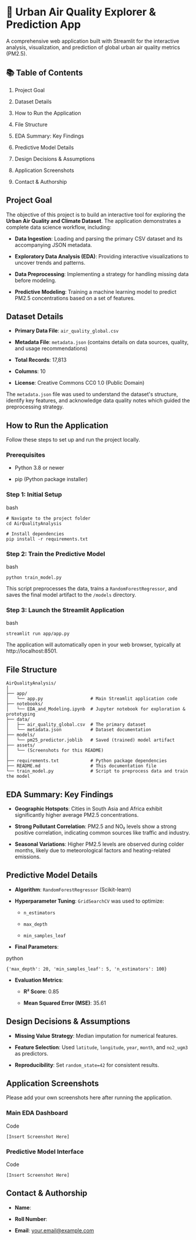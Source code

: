
# 💨 Urban Air Quality Explorer & Prediction App

A comprehensive web application built with Streamlit for the interactive analysis, visualization, and prediction of global urban air quality metrics (PM2.5).

## 📚 Table of Contents

1.  Project Goal
    
2.  Dataset Details
    
3.  How to Run the Application
    
4.  File Structure
    
5.  EDA Summary: Key Findings
    
6.  Predictive Model Details
    
7.  Design Decisions & Assumptions
    
8.  Application Screenshots
    
9.  Contact & Authorship
    

## Project Goal

The objective of this project is to build an interactive tool for exploring the **Urban Air Quality and Climate Dataset**. The application demonstrates a complete data science workflow, including:

-   **Data Ingestion**: Loading and parsing the primary CSV dataset and its accompanying JSON metadata.
    
-   **Exploratory Data Analysis (EDA)**: Providing interactive visualizations to uncover trends and patterns.
    
-   **Data Preprocessing**: Implementing a strategy for handling missing data before modeling.
    
-   **Predictive Modeling**: Training a machine learning model to predict PM2.5 concentrations based on a set of features.
    

## Dataset Details

-   **Primary Data File**: `air_quality_global.csv`
    
-   **Metadata File**: `metadata.json` (contains details on data sources, quality, and usage recommendations)
    
-   **Total Records**: 17,813
    
-   **Columns**: 10
    
-   **License**: Creative Commons CC0 1.0 (Public Domain)
    

The `metadata.json` file was used to understand the dataset's structure, identify key features, and acknowledge data quality notes which guided the preprocessing strategy.

## How to Run the Application

Follow these steps to set up and run the project locally.

### Prerequisites

-   Python 3.8 or newer
    
-   pip (Python package installer)
    

### Step 1: Initial Setup

bash

```
# Navigate to the project folder
cd AirQualityAnalysis

# Install dependencies
pip install -r requirements.txt

```

### Step 2: Train the Predictive Model

bash

```
python train_model.py

```

This script preprocesses the data, trains a `RandomForestRegressor`, and saves the final model artifact to the `/models` directory.

### Step 3: Launch the Streamlit Application

bash

```
streamlit run app/app.py

```

The application will automatically open in your web browser, typically at http://localhost:8501.

## File Structure
```
AirQualityAnalysis/
│
├── app/
│   └── app.py                  # Main Streamlit application code
├── notebooks/
│   └── EDA_and_Modeling.ipynb  # Jupyter notebook for exploration & prototyping
├── data/
│   ├── air_quality_global.csv  # The primary dataset
│   └── metadata.json           # Dataset documentation
├── models/
│   └── pm25_predictor.joblib   # Saved (trained) model artifact
├── assets/
│   └── (Screenshots for this README)
│
├── requirements.txt            # Python package dependencies
├── README.md                   # This documentation file
└── train_model.py              # Script to preprocess data and train the model

```

## EDA Summary: Key Findings

-   **Geographic Hotspots**: Cities in South Asia and Africa exhibit significantly higher average PM2.5 concentrations.
    
-   **Strong Pollutant Correlation**: PM2.5 and NO₂ levels show a strong positive correlation, indicating common sources like traffic and industry.
    
-   **Seasonal Variations**: Higher PM2.5 levels are observed during colder months, likely due to meteorological factors and heating-related emissions.
    

## Predictive Model Details

-   **Algorithm**: `RandomForestRegressor` (Scikit-learn)
    
-   **Hyperparameter Tuning**: `GridSearchCV` was used to optimize:
    
    -   `n_estimators`
        
    -   `max_depth`
        
    -   `min_samples_leaf`
        
-   **Final Parameters**:
    

python

```
{'max_depth': 20, 'min_samples_leaf': 5, 'n_estimators': 100}

```

-   **Evaluation Metrics**:
    
    -   **R² Score**: 0.85
        
    -   **Mean Squared Error (MSE)**: 35.61
        

## Design Decisions & Assumptions

-   **Missing Value Strategy**: Median imputation for numerical features.
    
-   **Feature Selection**: Used `latitude`, `longitude`, `year`, `month`, and `no2_ugm3` as predictors.
    
-   **Reproducibility**: Set `random_state=42` for consistent results.
    

## Application Screenshots

Please add your own screenshots here after running the application.

### Main EDA Dashboard

Code

```
[Insert Screenshot Here]

```

### Predictive Model Interface

Code

```
[Insert Screenshot Here]

```

## Contact & Authorship

-   **Name**: <Your Full Name>
    
-   **Roll Number**: <Your Roll Number>
    
-   **Email**: <your.email@example.com>
